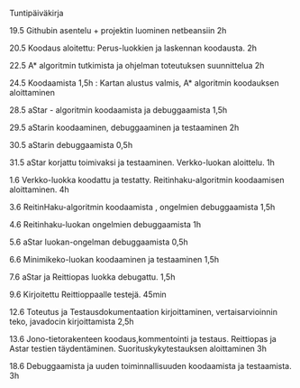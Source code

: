 Tuntipäiväkirja

19.5 Githubin asentelu + projektin luominen netbeansiin 2h

20.5 Koodaus aloitettu: Perus-luokkien ja laskennan koodausta. 2h

22.5 A* algoritmin tutkimista ja ohjelman toteutuksen suunnittelua 2h

24.5 Koodaamista 1,5h : Kartan alustus valmis, A* algoritmin koodauksen aloittaminen

28.5 aStar - algoritmin koodaamista ja debuggaamista 1,5h

29.5 aStarin koodaaminen, debuggaaminen ja testaaminen 2h

30.5 aStarin debuggaamista 0,5h

31.5 aStar korjattu toimivaksi ja testaaminen. Verkko-luokan aloittelu. 1h

1.6  Verkko-luokka koodattu ja testatty. Reitinhaku-algoritmin koodaamisen aloittaminen. 4h

3.6 ReitinHaku-algoritmin koodaamista , ongelmien debuggaamista 1,5h

4.6 Reitinhaku-luokan ongelmien debuggaamista 1h

5.6 aStar luokan-ongelman debuggaamista 0,5h

6.6 Minimikeko-luokan koodaaminen ja testaaminen 1,5h

7.6 aStar ja Reittiopas luokka debugattu. 1,5h

9.6 Kirjoitettu Reittioppaalle testejä. 45min

12.6 Toteutus ja Testausdokumentaation kirjoittaminen, vertaisarvioinnin teko, javadocin kirjoittamista 2,5h

13.6 Jono-tietorakenteen koodaus,kommentointi ja testaus. Reittiopas ja Astar testien täydentäminen. Suorituskykytestauksen aloittaminen 3h

18.6 Debuggaamista ja uuden toiminnallisuuden koodaamista ja testaamista. 3h

